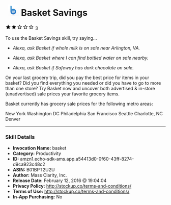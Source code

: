 # &nbsp;<img src="skill_icon" alt="Basket Savings icon" width="36"> Basket Savings
![2 stars](../../images/ic_star_black_18dp_1x.png)![2 stars](../../images/ic_star_black_18dp_1x.png)![2 stars](../../images/ic_star_border_black_18dp_1x.png)![2 stars](../../images/ic_star_border_black_18dp_1x.png)![2 stars](../../images/ic_star_border_black_18dp_1x.png) 3

To use the Basket Savings skill, try saying...

* *Alexa, ask Basket if whole milk is on sale near Arlington, VA.*

* *Alexa, ask Basket where I can find bottled water on sale nearby.*

* *Alexa, ask Basket if Safeway has dark chocolate on sale.*

On your last grocery trip, did you pay the best price for items in your basket? Did you find everything you needed or did you have to go to more than one store? Try Basket now and uncover both advertised & in-store (unadvertised) sale prices your favorite grocery items.

Basket currently has grocery sale prices for the following metro areas:

New York
Washington DC
Philadelphia
San Francisco
Seattle
Charlotte, NC
Denver

***

### Skill Details

* **Invocation Name:** basket
* **Category:** Productivity
* **ID:** amzn1.echo-sdk-ams.app.a54413d0-0f60-43ff-8274-d9ca923c48c2
* **ASIN:** B01BPT2U2U
* **Author:** Mass Clarity, Inc.
* **Release Date:** February 12, 2016 @ 19:04:04
* **Privacy Policy:** http://stockup.co/terms-and-conditions/
* **Terms of Use:** http://stockup.co/terms-and-conditions/
* **In-App Purchasing:** No
